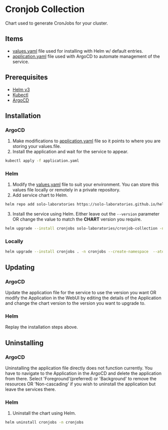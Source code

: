 # Cronjob Collection
Chart used to generate CronJobs for your cluster.

## Items
* [values.yaml](values.yaml) file used for installing with Helm w/ default entries.
* [application.yaml](application.yaml) file used with ArgoCD to automate management of the service.

## Prerequisites
* [Helm v3](https://helm.sh/docs/intro/install/)
* [Kubectl](https://kubernetes.io/docs/tasks/tools/#kubectl)
* [ArgoCD](../argocd/README.md)

## Installation
### ArgoCD
1. Make modifications to [application.yaml](application.yaml) file so it points to where you are storing your values.file.
2. Install the application and wait for the service to appear.
```bash
kubectl apply -f application.yaml
```

### Helm
1. Modify the [values.yaml](values.yaml) file to suit your environment. You can store this values file locally or remotely in a private repository.
2. Add service chart to Helm.
```bash
helm repo add solo-laboratories https://solo-laboratories.github.io/helm-charts
```
3. Install the service using Helm. Either leave out the `--version` parameter OR change the value to match the **CHART** version you require.
```bash
helm upgrade --install cronjobs solo-laboratories/cronjob-collection -n cronjobs --create-namespace -f values.yaml --version 1.0.0 --atomic
```

### Locally
```bash
helm upgrade --install cronjobs . -n cronjobs --create-namespace  --atomic
```

## Updating
### ArgoCD
Update the application file for the service to use the version you want OR modify the Application in the WebUI by editing the details of the Application and change the chart version to the version you want to upgrade to.
### Helm
Replay the installation steps above.

## Uninstalling
### ArgoCD
Uninstalling the application file directly does not function currently. You have to navigate to the Application in the ArgoCD and delete the application from there. Select 'Foreground'(preferred) or 'Background' to remove the resources OR 'Non-cascading' if you wish to uninstall the application but leave the services there.

### Helm
1. Uninstall the chart using Helm.
```bash
helm uninstall cronjobs -n cronjobs
```